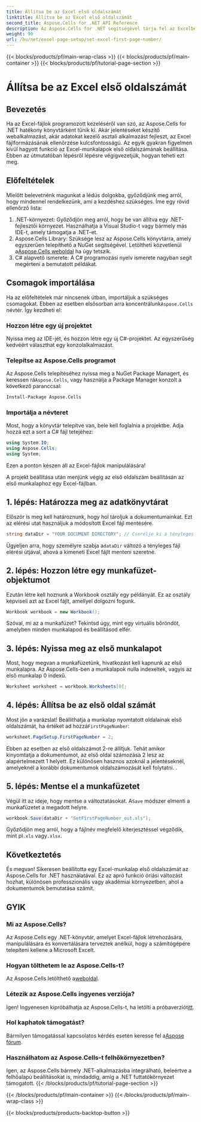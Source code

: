 ```yaml
---
title: Állítsa be az Excel első oldalszámát
linktitle: Állítsa be az Excel első oldalszámát
second_title: Aspose.Cells for .NET API Reference
description: Az Aspose.Cells for .NET segítségével tárja fel az Excelben rejlő lehetőségeket. Ebből az átfogó útmutatóból tanulja meg könnyedén beállítani a munkalapok első oldalszámát.
weight: 90
url: /hu/net/excel-page-setup/set-excel-first-page-number/
---
```


{{< blocks/products/pf/main-wrap-class >}}
{{< blocks/products/pf/main-container >}}
{{< blocks/products/pf/tutorial-page-section >}}

# Állítsa be az Excel első oldalszámát

## Bevezetés

Ha az Excel-fájlok programozott kezeléséről van szó, az Aspose.Cells for .NET hatékony könyvtárként tűnik ki. Akár jelentéseket készítő webalkalmazást, akár adatokat kezelő asztali alkalmazást fejleszt, az Excel fájlformázásának ellenőrzése kulcsfontosságú. Az egyik gyakran figyelmen kívül hagyott funkció az Excel-munkalapok első oldalszámának beállítása. Ebben az útmutatóban lépésről lépésre végigvezetjük, hogyan teheti ezt meg.

## Előfeltételek

Mielőtt belevetnénk magunkat a lédús dolgokba, győződjünk meg arról, hogy mindennel rendelkezünk, ami a kezdéshez szükséges. Íme egy rövid ellenőrző lista:

1. .NET-környezet: Győződjön meg arról, hogy be van állítva egy .NET-fejlesztői környezet. Használhatja a Visual Studio-t vagy bármely más IDE-t, amely támogatja a .NET-et.
2.  Aspose.Cells Library: Szüksége lesz az Aspose.Cells könyvtárra, amely egyszerűen telepíthető a NuGet segítségével. Letöltheti közvetlenül a[Aspose.Cells weboldal](https://releases.aspose.com/cells/net/) ha úgy tetszik.
3. C# alapvető ismerete: A C# programozási nyelv ismerete nagyban segít megérteni a bemutatott példákat.

## Csomagok importálása

 Ha az előfeltételek már nincsenek útban, importáljuk a szükséges csomagokat. Ebben az esetben elsősorban arra koncentrálunk`Aspose.Cells` névtér. Így kezdheti el:

### Hozzon létre egy új projektet

Nyissa meg az IDE-jét, és hozzon létre egy új C#-projektet. Az egyszerűség kedvéért választhat egy konzolalkalmazást.

### Telepítse az Aspose.Cells programot

 Az Aspose.Cells telepítéséhez nyissa meg a NuGet Package Managert, és keressen rá`Aspose.Cells`, vagy használja a Package Manager konzolt a következő paranccsal:

```bash
Install-Package Aspose.Cells
```

### Importálja a névteret

Most, hogy a könyvtár telepítve van, bele kell foglalnia a projektbe. Adja hozzá ezt a sort a C# fájl tetejéhez:

```csharp
using System.IO;
using Aspose.Cells;
using System;
```

Ezen a ponton készen áll az Excel-fájlok manipulálására!

A projekt beállítása után menjünk végig az első oldalszám beállításán az első munkalaphoz egy Excel-fájlban.

## 1. lépés: Határozza meg az adatkönyvtárat

Először is meg kell határoznunk, hogy hol tároljuk a dokumentumainkat. Ezt az elérési utat használjuk a módosított Excel fájl mentésére.

```csharp
string dataDir = "YOUR DOCUMENT DIRECTORY"; // Cserélje ki a tényleges útvonalat
```

 Ügyeljen arra, hogy személyre szabja a`dataDir` változó a tényleges fájl elérési útjával, ahová a kimeneti Excel fájlt menteni szeretné.

## 2. lépés: Hozzon létre egy munkafüzet-objektumot

Ezután létre kell hoznunk a Workbook osztály egy példányát. Ez az osztály képviseli azt az Excel fájlt, amellyel dolgozni fogunk.

```csharp
Workbook workbook = new Workbook();
```

Szóval, mi az a munkafüzet? Tekintsd úgy, mint egy virtuális bőröndöt, amelyben minden munkalapod és beállításod elfér.

## 3. lépés: Nyissa meg az első munkalapot

Most, hogy megvan a munkafüzetünk, hivatkozást kell kapnunk az első munkalapra. Az Aspose.Cells-ben a munkalapok nulla indexeltek, vagyis az első munkalap 0 indexű.

```csharp
Worksheet worksheet = workbook.Worksheets[0];
```

## 4. lépés: Állítsa be az első oldal számát

 Most jön a varázslat! Beállíthatja a munkalap nyomtatott oldalainak első oldalszámát, ha értéket ad hozzá`FirstPageNumber`:

```csharp
worksheet.PageSetup.FirstPageNumber = 2;
```

Ebben az esetben az első oldalszámot 2-re állítjuk. Tehát amikor kinyomtatja a dokumentumot, az első oldal számozása 2 lesz az alapértelmezett 1 helyett. Ez különösen hasznos azoknál a jelentéseknél, amelyeknél a korábbi dokumentumok oldalszámozását kell folytatni. .

## 5. lépés: Mentse el a munkafüzetet

 Végül itt az ideje, hogy mentse a változtatásokat. A`Save` módszer elmenti a munkafüzetet a megadott helyre.

```csharp
workbook.Save(dataDir + "SetFirstPageNumber_out.xls");
```

 Győződjön meg arról, hogy a fájlnév megfelelő kiterjesztéssel végződik, mint pl`.xls` vagy`.xlsx`.

## Következtetés

És megvan! Sikeresen beállította egy Excel-munkalap első oldalszámát az Aspose.Cells for .NET használatával. Ez az apró funkció óriási változást hozhat, különösen professzionális vagy akadémiai környezetben, ahol a dokumentumok bemutatása számít.

## GYIK

### Mi az Aspose.Cells?
Az Aspose.Cells egy .NET-könyvtár, amelyet Excel-fájlok létrehozására, manipulálására és konvertálására terveztek anélkül, hogy a számítógépére telepíteni kellene a Microsoft Excelt.

### Hogyan tölthetem le az Aspose.Cells-t?
 Az Aspose.Cells letölthető a[weboldal](https://releases.aspose.com/cells/net/).

### Létezik az Aspose.Cells ingyenes verziója?
 Igen! Ingyenesen kipróbálhatja az Aspose.Cells-t, ha letölti a próbaverziót[itt](https://releases.aspose.com/).

### Hol kaphatok támogatást?
Bármilyen támogatással kapcsolatos kérdés esetén keresse fel a[Aspose fórum](https://forum.aspose.com/c/cells/9).

### Használhatom az Aspose.Cells-t felhőkörnyezetben?
Igen, az Aspose.Cells bármely .NET-alkalmazásba integrálható, beleértve a felhőalapú beállításokat is, mindaddig, amíg a .NET futtatókörnyezet támogatott.
{{< /blocks/products/pf/tutorial-page-section >}}

{{< /blocks/products/pf/main-container >}}
{{< /blocks/products/pf/main-wrap-class >}}

{{< blocks/products/products-backtop-button >}}
